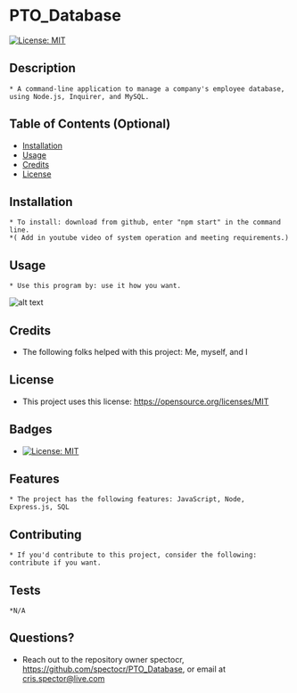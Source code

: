 
  # PTO_Database
  [![License: MIT](https://img.shields.io/badge/License-MIT-yellow.svg)](https://opensource.org/licenses/MIT)

  ## Description 
    * A command-line application to manage a company's employee database, using Node.js, Inquirer, and MySQL.
  ## Table of Contents (Optional)
  
  * [Installation](#installation)
  * [Usage](#usage)
  * [Credits](#credits)
  * [License](#license)

  ## Installation
    * To install: download from github, enter "npm start" in the command line.
    *( Add in youtube video of system operation and meeting requirements.)
  
  ## Usage 
    * Use this program by: use it how you want.
  
  ![alt text](assets/images/ss.png)
  
  
  ## Credits
   * The following folks helped with this project: Me, myself, and I
  
  ## License
   * This project uses this license: https://opensource.org/licenses/MIT
  
  ## Badges
  
  * [![License: MIT](https://img.shields.io/badge/License-MIT-yellow.svg)](https://opensource.org/licenses/MIT)
  
  ## Features
    * The project has the following features: JavaScript, Node, Express.js, SQL
  
  ## Contributing
    * If you'd contribute to this project, consider the following: contribute if you want. 
  ## Tests
    *N/A

  ## Questions?
  * Reach out to the repository owner spectocr, https://github.com/spectocr/PTO_Database, or email at cris.spector@live.com

